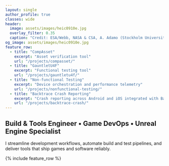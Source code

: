 ```yaml
---
layout: single
author_profile: true
classes: wide
header:
  image: assets/images/heic0910e.jpg
  overlay_filter: 0.35
  caption: "Credit: ESA/Webb, NASA & CSA, A. Adamo (Stockholm University) and the FEAST JWST team — <a href='https://esawebb.org/images/potm2308c/'>source</a>"
og_image: assets/images/heic0910e.jpg
feature_row:
  - title: "CompAsset"
    excerpt: "Asset verification tool"
    url: "/projects/compasset/"
  - title: "GauntletU4F"
    excerpt: "Functional testing tool"
    url: "/projects/gauntletu4f/"
  - title: "Non-functional Testing"
    excerpt: "Device orchestration and performance telemetry"
    url: "/projects/nonfunctional-testing/"
  - title: "Backtrace Crash Reporting"
    excerpt: "Crash reporting across Android and iOS integrated with Backtrace"
    url: "/projects/backtrace-crash/"
---
```


## Build & Tools Engineer • Game DevOps • Unreal Engine Specialist

I streamline development workflows, automate build and test pipelines, and deliver tools that ship games and software reliably.

{% include feature_row %}
